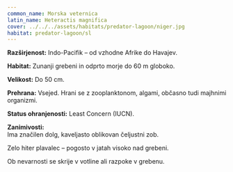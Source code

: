 ```yaml
---
common_name: Morska veternica
latin_name: Heteractis magnifica
cover: ../../../assets/habitats/predator-lagoon/niger.jpg
habitat: predator-lagoon/sl
---
```

**Razširjenost:** Indo-Pacifik – od vzhodne Afrike do Havajev.  

**Habitat:** Zunanji grebeni in odprto morje do 60 m globoko.  

**Velikost:** Do 50 cm.  

**Prehrana:** Vsejed. Hrani se z zooplanktonom, algami, občasno tudi majhnimi organizmi.  

**Status ohranjenosti:** Least Concern (IUCN).  

**Zanimivosti:**  
Ima značilen dolg, kaveljasto oblikovan čeljustni zob.  

Zelo hiter plavalec – pogosto v jatah visoko nad grebeni.  

Ob nevarnosti se skrije v votline ali razpoke v grebenu.
